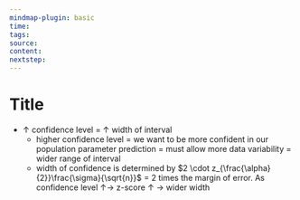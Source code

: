 ```yaml
---
mindmap-plugin: basic
time: 
tags: 
source: 
content: 
nextstep:
---
```

# Title
- $\uparrow$  confidence level = $\uparrow$  width of interval
	- higher confidence level = we want to be more confident in our population parameter prediction = must allow more data variability = wider range of interval
	- width of confidence is determined by $2 \cdot z_{\frac{\alpha}{2}}\frac{\sigma}{\sqrt{n}}$ = 2 times the margin of error. As confidence level $\uparrow$-> z-score $\uparrow$ -> wider width
<!--ID: 1708099519041-->
